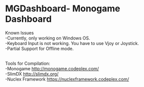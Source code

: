 MGDashboard- Monogame Dashboard
===========

Known Issues<br>
-Currently, only working on Windows OS.<br>
-Keyboard Input is not working. You have to use Vjoy or Joystick.<br>
-Partial Support for Offline mode.<br><br>

Tools for Compilation:<br>
-Monogame http://monogame.codeplex.com/ <br>
-SlimDX http://slimdx.org/ <br>
-Nuclex Framework https://nuclexframework.codeplex.com/<br>


